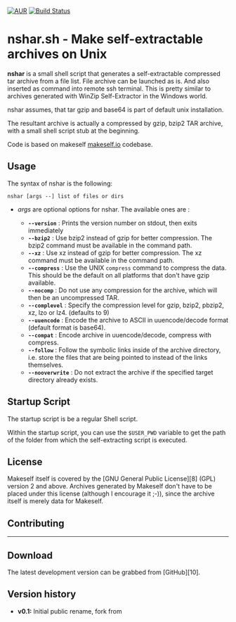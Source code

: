 [![AUR](https://img.shields.io/aur/license/yaourt.svg)](https://www.gnu.org/licenses/old-licenses/gpl-2.0.en.html)
[![Build Status](https://travis-ci.org/andriyg76/nshar.svg?branch=master)](https://travis-ci.org/andriyg76/nshar)

# nshar.sh - Make self-extractable archives on Unix

**nshar** is a small shell script that generates a self-extractable
compressed tar archive from a file list. File archive can be launched as is. And also inserted as command into remote ssh terminal. This is pretty
similar to archives generated with WinZip Self-Extractor in the Windows world.

nshar assumes, that tar gzip and base64 is part of default unix installation.

The resultant archive is actually a compressed by gzip, bzip2 TAR archive, with a small shell script stub at the
beginning. 

Code is based on makeself [makeself.io](http://makeself.io) codebase.

## Usage

The syntax of nshar is the following:

```
nshar [args --] list of files or dirs
```

  * _args_ are optional options for nshar. The available ones are :

    * **`--version`** : Prints the version number on stdout, then exits immediately
    * **`--bzip2`** : Use bzip2 instead of gzip for better compression. The bzip2 command must be available in the command path. 
    * **`--xz`** : Use xz instead of gzip for better compression. The xz command must be available in the command path. 
    * **`--compress`** : Use the UNIX `compress` command to compress the data. This should be the default on all platforms that don't have gzip available.
    * **`--nocomp`** : Do not use any compression for the archive, which will then be an uncompressed TAR.
    * **`--complevel`** : Specify the compression level for gzip, bzip2, pbzip2, xz, lzo or lz4. (defaults to 9)
    * **`--uuencode`** : Encode the archive to ASCII in uuencode/decode format (default format is base64).
    * **`--compat`** : Encode archive in uuencode/decode, compress with compress. 
    * **`--follow`** : Follow the symbolic links inside of the archive directory, i.e. store the files that are being pointed to instead of the links themselves.
    * **`--nooverwrite`** : Do not extract the archive if the specified target directory already exists.


## Startup Script

The startup script is be a regular Shell script. 

Within the startup script, you can use the `$USER_PWD` variable to get the path of the folder from which the self-extracting script is executed. 

## License

Makeself itself is covered by the [GNU General Public License][8] (GPL) version 2 and above. Archives generated by Makeself don't have to be placed under this license (although I encourage it ;-)), since the archive itself is merely data for Makeself.

## Contributing

- - -

## Download

The latest development version can be grabbed from [GitHub][10].

## Version history

  * **v0.1:** Initial public rename, fork from

